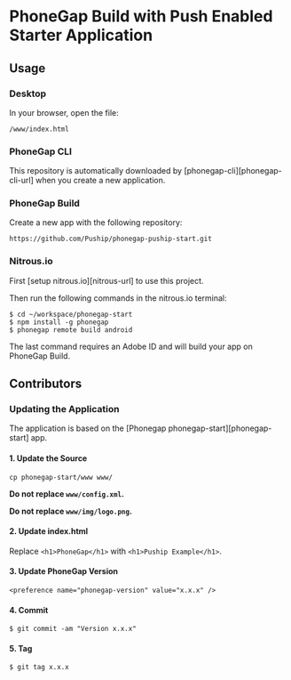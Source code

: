
# PhoneGap Build with Push Enabled Starter Application


## Usage

### Desktop

In your browser, open the file:

    /www/index.html

### PhoneGap CLI

This repository is automatically downloaded by [phonegap-cli][phonegap-cli-url]
when you create a new application.

### PhoneGap Build

Create a new app with the following repository:

    https://github.com/Puship/phonegap-puship-start.git

### Nitrous.io

First [setup nitrous.io][nitrous-url] to use this project.

Then run the following commands in the nitrous.io terminal:

    $ cd ~/workspace/phonegap-start
    $ npm install -g phonegap
    $ phonegap remote build android

The last command requires an Adobe ID and will build your app on PhoneGap Build.

## Contributors

### Updating the Application

The application is based on the [Phonegap phonegap-start][phonegap-start] app.

#### 1. Update the Source

    cp phonegap-start/www www/

__Do not replace `www/config.xml`.__

__Do not replace `www/img/logo.png`.__

#### 2. Update index.html

Replace `<h1>PhoneGap</h1>` with `<h1>Puship Example</h1>`.

#### 3. Update PhoneGap Version

    <preference name="phonegap-version" value="x.x.x" />

#### 4. Commit

    $ git commit -am "Version x.x.x"

#### 5. Tag

    $ git tag x.x.x


